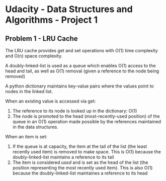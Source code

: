 # Udacity - Data Structures and Algorithms - Project 1

## Problem 1 - LRU Cache

The LRU cache provides get and set operations with O(1) time complexity and O(n) space complexity.

A doubly-linked-list is used as a queue which enables O(1) access to the head and tail, as well as O(1) 
removal (given a reference to the node being removed)

A python dictionary maintains key-value pairs where the values point to nodes in the linked list.

When an existing value is accessed via get:

1. The reference to its node is looked up in the dictionary: O(1)
1. The node is promoted to the head (most-recently-used position) of the queue in an O(1) operation made possible by the 
   references maintained in the data structures.
  
When an item is set:

1. If the queue is at capacity, the item at the tail of the list (the least recently used item) is removed to make space. 
   This is O(1) because the doubly-linked-list maintains a reference to its tail
1. The item is considered *used* and is set as the head of the list (the position representing the most recently used item).
   This is also O(1) because the doubly-linked-list maintaines a reference to its head

